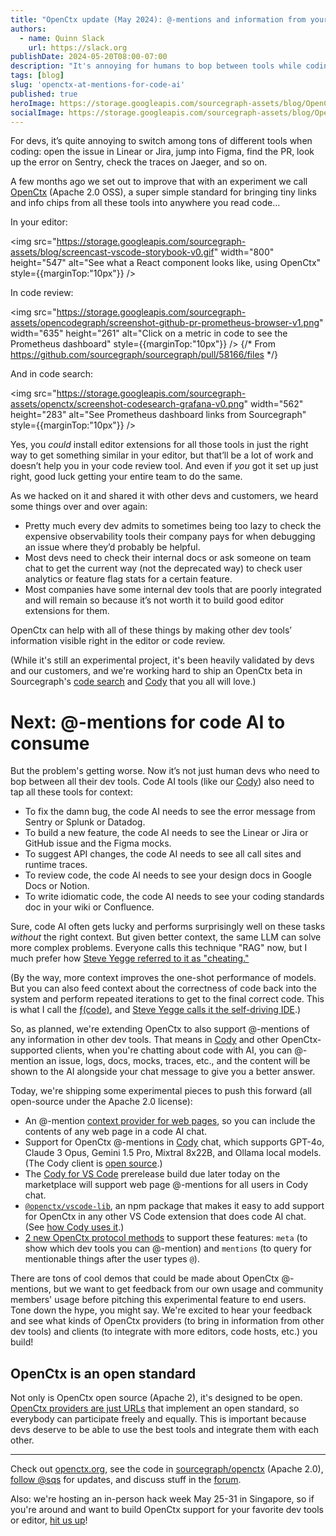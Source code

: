 ```yaml
---
title: "OpenCtx update (May 2024): @-mentions and information from your dev tools, shown everywhere you read/write code"
authors:
  - name: Quinn Slack
    url: https://slack.org
publishDate: 2024-05-20T08:00-07:00
description: "It's annoying for humans to bop between tools while coding. It's impossible for code AI. We're trying to solve both problems with the OpenCtx open standard."
tags: [blog]
slug: 'openctx-at-mentions-for-code-ai'
published: true
heroImage: https://storage.googleapis.com/sourcegraph-assets/blog/OpenCtx-May2024/openctx-og-image.png
socialImage: https://storage.googleapis.com/sourcegraph-assets/blog/OpenCtx-May2024/openctx-og-image.png
---
```


For devs, it’s quite annoying to switch among tons of different tools when coding: open the issue in Linear or Jira, jump into Figma, find the PR, look up the error on Sentry, check the traces on Jaeger, and so on.

A few months ago we set out to improve that with an experiment we call [OpenCtx](https://openctx.org) (Apache 2.0 OSS), a super simple standard for bringing tiny links and info chips from all these tools into anywhere you read code...

In your editor:

<img src="https://storage.googleapis.com/sourcegraph-assets/blog/screencast-vscode-storybook-v0.gif" width="800" height="547" alt="See what a React component looks like, using OpenCtx" style={{marginTop:"10px"}} />

In code review:

<img src="https://storage.googleapis.com/sourcegraph-assets/opencodegraph/screenshot-github-pr-prometheus-browser-v1.png" width="635" height="261" alt="Click on a metric in code to see the Prometheus dashboard" style={{marginTop:"10px"}} /> {/* From https://github.com/sourcegraph/sourcegraph/pull/58166/files */}

And in code search:

<img src="https://storage.googleapis.com/sourcegraph-assets/openctx/screenshot-codesearch-grafana-v0.png" width="562" height="283" alt="See Prometheus dashboard links from Sourcegraph" style={{marginTop:"10px"}} />

Yes, you *could* install editor extensions for all those tools in just the right way to get something similar in your editor, but that’ll be a lot of work and doesn’t help you in your code review tool. And even if *you* got it set up just right, good luck getting your entire team to do the same.

As we hacked on it and shared it with other devs and customers, we heard some things over and over again:

- Pretty much every dev admits to sometimes being too lazy to check the expensive observability tools their company pays for when debugging an issue where they’d probably be helpful.
- Most devs need to check their internal docs or ask someone on team chat to get the current way (not the deprecated way) to check user analytics or feature flag stats for a certain feature.
- Most companies have some internal dev tools that are poorly integrated and will remain so because it’s not worth it to build good editor extensions for them.

OpenCtx can help with all of these things by making other dev tools’ information visible right in the editor or code review.

(While it's still an experimental project, it's been heavily validated by devs and our customers, and we're working hard to ship an OpenCtx beta in Sourcegraph's [code search](https://sourcegraph.com/code-search) and [Cody](https://cody.dev) that you all will love.)

# Next: @-mentions for code AI to consume

But the problem's getting worse. Now it’s not just human devs who need to bop between all their dev tools. Code AI tools (like our [Cody](https://cody.dev)) also need to tap all these tools for context:

- To fix the damn bug, the code AI needs to see the error message from Sentry or Splunk or Datadog.
- To build a new feature, the code AI needs to see the Linear or Jira or GitHub issue and the Figma mocks.
- To suggest API changes, the code AI needs to see all call sites and runtime traces.
- To review code, the code AI needs to see your design docs in Google Docs or Notion.
- To write idiomatic code, the code AI needs to see your coding standards doc in your wiki or Confluence.

Sure, code AI often gets lucky and performs surprisingly well on these tasks *without* the right context. But given better context, the same LLM can solve more complex problems. Everyone calls this technique "RAG" now, but I much prefer how [Steve Yegge referred to it as "cheating."](https://sourcegraph.com/blog/cheating-is-all-you-need)

(By the way, more context improves the one-shot performance of models. But you can also feed context about the correctness of code back into the system and perform repeated iterations to get to the final correct code. This is what I call the [ƒ(code)](https://slack.org/context-first), and [Steve Yegge calls it the self-driving IDE](https://sourcegraph.com/blog/the-self-driving-ide-is-coming).)

So, as planned, we're extending OpenCtx to also support @-mentions of any information in other dev tools. That means in [Cody](https://cody.dev) and other OpenCtx-supported clients, when you're chatting about code with AI, you can @-mention an issue, logs, docs, mocks, traces, etc., and the content will be shown to the AI alongside your chat message to give you a better answer.

Today, we're shipping some experimental pieces to push this forward (all open-source under the Apache 2.0 license):

- An @-mention [context provider for web pages](https://openctx.org/docs/providers/web), so you can include the contents of any web page in a code AI chat.
- Support for OpenCtx @-mentions in [Cody](https://cody.dev) chat, which supports GPT-4o, Claude 3 Opus, Gemini 1.5 Pro, Mixtral 8x22B, and Ollama local models. (The Cody client is [open source](https://github.com/sourcegraph/cody).)
- The [Cody for VS Code](https://marketplace.visualstudio.com/items?itemName=sourcegraph.cody-ai) prerelease build due later today on the marketplace will support web page @-mentions for all users in Cody chat.
- [`@openctx/vscode-lib`](https://www.npmjs.com/package/@openctx/vscode-lib), an npm package that makes it easy to add support for OpenCtx in any other VS Code extension that does code AI chat. (See [how Cody uses it](https://sourcegraph.com/search?q=context:global+repo:%5Egithub%5C.com/sourcegraph/cody%24+%40openctx/vscode-lib&patternType=keyword&sm=0).)
- [2 new OpenCtx protocol methods](https://openctx.org/docs/creating-a-provider) to support these features: `meta` (to show which dev tools you can @-mention) and `mentions` (to query for mentionable things after the user types `@`).

There are tons of cool demos that could be made about OpenCtx @-mentions, but we want to get feedback from our own usage and community members' usage before pitching this experimental feature to end users. Tone down the hype, you might say. We're excited to hear your feedback and see what kinds of OpenCtx providers (to bring in information from other dev tools) and clients (to integrate with more editors, code hosts, etc.) you build!

## OpenCtx is an open standard

Not only is OpenCtx open source (Apache 2), it's designed to be open. [OpenCtx providers are just URLs](https://openctx.org/docs/faq) that implement an open standard, so everybody can participate freely and equally. This is important because devs deserve to be able to use the best tools and integrate them with each other.

---

Check out [openctx.org](https://openctx.org), see the code in [sourcegraph/openctx](https://github.com/sourcegraph/openctx) (Apache 2.0), [follow @sqs](https://twitter.com/sqs) for updates, and discuss stuff in the [forum](https://community.sourcegraph.com/c/openctx/10).

Also: we're hosting an in-person hack week May 25-31 in Singapore, so if you're around and want to build OpenCtx support for your favorite dev tools or editor, [hit us up](https://x.com/Sourcegraph)!
